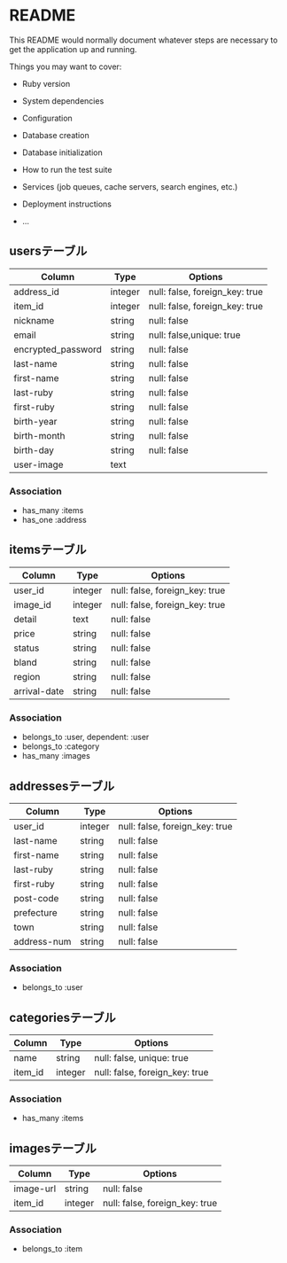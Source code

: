 # README

This README would normally document whatever steps are necessary to get the
application up and running.

Things you may want to cover:

* Ruby version

* System dependencies

* Configuration

* Database creation

* Database initialization

* How to run the test suite

* Services (job queues, cache servers, search engines, etc.)

* Deployment instructions

* ...


## usersテーブル
|Column|Type|Options|
|------|----|-------|
|address_id|integer|null: false, foreign_key: true|
|item_id|integer|null: false, foreign_key: true|
|nickname|string|null: false|             #ニックネーム
|email|string|null: false,unique: true|
|encrypted_password|string|null: false|
|last-name|string|null: false|            #姓
|first-name|string|null: false|           #名
|last-ruby|string|null: false|            #振り仮名(姓)
|first-ruby|string|null: false|           #振り仮名(名)
|birth-year|string|null: false|           #西暦
|birth-month|string|null: false|          #月
|birth-day|string|null: false|            #日
|user-image|text||                        #プロフィール画像

### Association
- has_many :items
- has_one :address


## itemsテーブル
|Column|Type|Options|
|------|----|-------|
|user_id|integer|null: false, foreign_key: true|
|image_id|integer|null: false, foreign_key: true|
|detail|text|null: false|          #商品説明
|price|string|null: false|         #値段
|status|string|null: false|        #商品の状態
|bland|string|null: false|         #ブランド名
|region|string|null: false|        #発送元地域
|arrival-date|string|null: false|  #発送日

### Association
- belongs_to :user, dependent: :user
- belongs_to :category
- has_many :images


## addressesテーブル
|Column|Type|Options|
|------|----|-------|
|user_id|integer|null: false, foreign_key: true|
|last-name|string|null: false|     #姓
|first-name|string|null: false|    #名
|last-ruby|string|null: false|     #振り仮名(姓)
|first-ruby|string|null: false|    #振り仮名(名)
|post-code|string|null: false|     #郵便番号
|prefecture|string|null: false|    #都道府県
|town|string|null: false|          #市区町村
|address-num|string|null: false|   #番地

### Association
- belongs_to :user



## categoriesテーブル
|Column|Type|Options|
|------|----|-------|
|name|string|null: false, unique: true|
|item_id|integer|null: false, foreign_key: true|  

### Association
- has_many :items



## imagesテーブル
|Column|Type|Options|
|------|----|-------|
|image-url|string|null: false| #写真url
|item_id|integer|null: false, foreign_key: true|

### Association
- belongs_to :item



